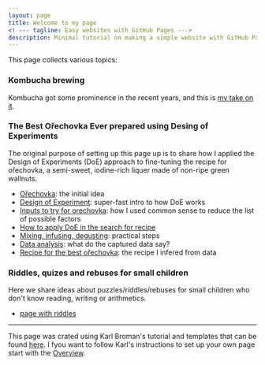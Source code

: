 ```yaml
---
layout: page
title: Welcome to my page
<! --- tagline: Easy websites with GitHub Pages --->
description: Minimal tutorial on making a simple website with GitHub Pages
---
```


This page collects various topics:

### Kombucha brewing

Kombucha got some prominence in the recent years, and this is [my take on it](pages/kombucha.md).

### The Best Ořechovka Ever prepared using Desing of Experiments

The original purpose of setting up this page up is to share how I applied the Design of Experiments (DoE) approach to fine-tuning the recipe for ořechovka, a semi-sweet, iodine-rich liquer made of non-ripe green wallnuts. 

- [Ořechovka](pages/orechovka1.html): the initial idea
- [Design of Experiment](pages/orechovka2.html): super-fast intro to how DoE works
- [Inputs to try for orechovka](pages/orechovka3.html): how I used common sense to reduce the list of possible factors
- [How to apply DoE in the search for recipe](pages/orechovka4.html)
- [Mixing, infusing, degusting](pages/orechovka5.html): practical steps
- [Data analysis](pages/orechovka6.html): what do the captured data say?
- [Recipe for the best ořechovka](pages/orechovka7.html): the recipe I infered from data

### Riddles, quizes and rebuses for small children

Here we share ideas about puzzles/riddles/rebuses for small children who don't know reading, writing or arithmetics. 
- [page with riddles](pages/quizes.html)


---

This page was crated using Karl Broman's tutorial and templates that can be found [here](https://github.com/kbroman/simple_site). I fyou want to follow Karl's instructions to set up your own page start with the [Overview](pages/overview.html).
